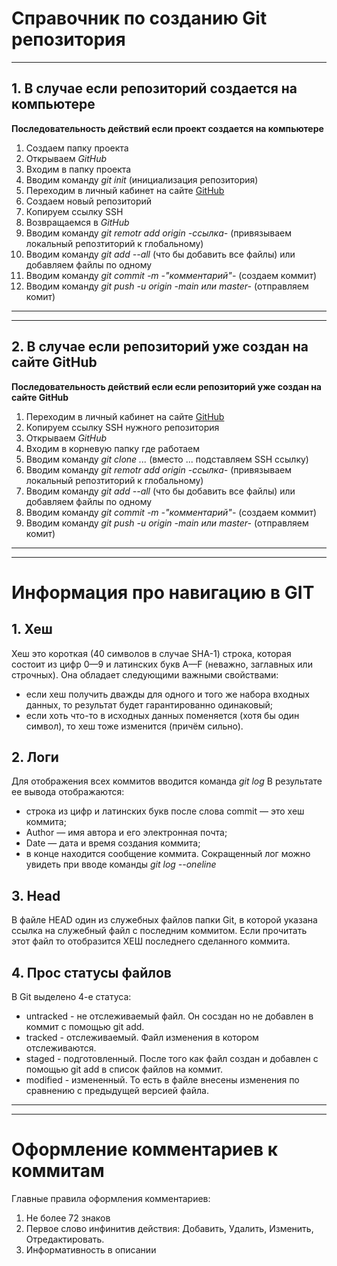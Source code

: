 # Справочник по созданию Git репозитория


---
## 1. В случае если репозиторий создается на компьютере
**Последовательность действий если проект создается на компьютере**
1. Создаем папку проекта
2. Открываем *GitHub* 
3. Входим в папку проекта
4. Вводим команду *git init* (инициализация репозитория)
5. Переходим в личный кабинет на сайте [GitHub](https://gist.github.com/)
6. Создаем новый репозиторий 
7. Копируем ссылку SSH
8. Возвращаемся в *GitHub* 
9. Вводим команду *git remotr add origin -ссылка-* (привязываем локальный репозтиторий к глобальному)
10. Вводим команду *git add --all* (что бы добавить все файлы) или добавляем файлы по одному
11. Вводим команду *git commit -m -"комментарий"-* (создаем коммит)
12. Вводим команду *git push -u origin -main или master-* (отправляем комит)
--- 
---
## 2. В случае если репозиторий уже создан на сайте GitHub
**Последовательность действий если если репозиторий уже создан на сайте GitHub**
1. Переходим в личный кабинет на сайте [GitHub](https://gist.github.com/)
2. Копируем ссылку SSH нужного репозитория
3. Открываем *GitHub* 
4. Входим в корневую папку где работаем
5. Вводим команду *git clone ...* (вместо ... подставляем SSH ссылку)
6. Вводим команду *git remotr add origin -ссылка-* (привязываем локальный репозтиторий к глобальному)
7. Вводим команду *git add --all* (что бы добавить все файлы) или добавляем файлы по одному
8. Вводим команду *git commit -m -"комментарий"-* (создаем коммит)
9. Вводим команду *git push -u origin -main или master-* (отправляем комит)
--- 
---

# Информация про навигацию в GIT
## 1. Хеш
Хеш это короткая (40 символов в случае SHA-1) строка, которая состоит из цифр 0—9 и латинских букв A—F (неважно, заглавных или строчных). Она обладает следующими важными свойствами:
* если хеш получить дважды для одного и того же набора входных данных, то результат будет гарантированно одинаковый;
* если хоть что-то в исходных данных поменяется (хотя бы один символ), то хеш тоже изменится (причём сильно).

## 2. Логи
Для отображения всех коммитов вводится команда *git log*
В результате ее вывода отображаются: 
- строка из цифр и латинских букв после слова commit — это хеш коммита;
- Author — имя автора и его электронная почта;
- Date — дата и время создания коммита;
- в конце находится сообщение коммита.
Сокращенный лог можно увидеть при вводе команды *git log --oneline*

## 3. Head
В файле HEAD один из служебных файлов папки Git, в которой указана ссылка на служебный файл с последним коммитом. Если прочитать этот файл то отобразится ХЕШ последнего сделанного коммита. 

## 4. Прос статусы файлов
В Git выделено 4-е статуса: 
- untracked - не отслеживаемый файл. Он сосздан но не добавлен в коммит с помощью git add.
- tracked - отслеживаемый. Файл изменения в котором отслеживаются. 
- staged - подготовленный. После того как файл создан и добавлен с помощью git add в список файлов на коммит. 
- modified - измененный. То есть в файле внесены изменения по сравнению с предыдущей версией файла.  
---
---
# Оформление комментариев к коммитам 
Главные правила оформления комментариев: 
1. Не более 72 знаков
2. Первое слово инфинитив действия: Добавить, Удалить, Изменить, Отредактировать.
3. Информативность в описании 